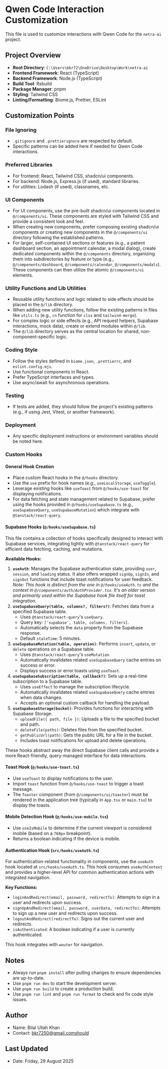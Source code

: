 # Qwen Code Interaction Customization

This file is used to customize interactions with Qwen Code for the `netra-ai` project.

## Project Overview

- **Root Directory**: `C:\Users\bkr72\OneDrive\Desktop\Work\netra-ai`
- **Frontend Framework**: React (TypeScript)
- **Backend Framework**: Node.js (TypeScript)
- **Build Tool**: Rsbuild
- **Package Manager**: pnpm
- **Styling**: Tailwind CSS
- **Linting/Formatting**: Biome.js, Prettier, ESLint

## Customization Points

### File Ignoring
- `.gitignore` and `.prettierignore` are respected by default.
- Specific patterns can be added here if needed for Qwen Code interactions.

### Preferred Libraries
- For frontend: React, Tailwind CSS, shadcn/ui components.
- For backend: Node.js, Express.js (if used), standard libraries.
- For utilities: Lodash (if used), classnames, etc.

### UI Components
- For UI components, use the pre-built shadcn/ui components located in `@/components/ui`. These components are styled with Tailwind CSS and provide a consistent look and feel.
- When creating new components, prefer composing existing shadcn/ui components or creating new components in the `@/components/ui` directory following the established patterns.
- For larger, self-contained UI sections or features (e.g., a patient dashboard section, an appointment calendar, a modal dialog), create dedicated components within the `@/components` directory, organizing them into subdirectories by feature or type (e.g., `@/components/dashboard`, `@/components/calendar`, `@/components/modals`). These components can then utilize the atomic `@/components/ui` elements.

### Utility Functions and Lib Utilities
- Reusable utility functions and logic related to side effects should be placed in the `@/lib` directory.
- When adding new utility functions, follow the existing patterns in files like `utils.ts` (e.g., `cn` function for `clsx` and `tailwind-merge`).
- For complex logic or side effects (e.g., API request helpers, Supabase interactions, mock data), create or extend modules within `@/lib`.
- The `@/lib` directory serves as the central location for shared, non-component-specific logic.

### Coding Style
- Follow the styles defined in `biome.json`, `.prettierrc`, and `eslint.config.mjs`.
- Use functional components in React.
- Prefer TypeScript interfaces and types.
- Use async/await for asynchronous operations.

### Testing
- If tests are added, they should follow the project's existing patterns (e.g., if using Jest, Vitest, or another framework).

### Deployment
- Any specific deployment instructions or environment variables should be noted here.

### Custom Hooks

#### General Hook Creation

- Place custom React hooks in the `@/hooks` directory.
- Use the `use` prefix for hook names (e.g., `useLocalStorage`, `useToggle`).
- Leverage existing hooks like `useToast` from `@/hooks/use-toast` for displaying notifications.
- For data fetching and state management related to Supabase, prefer using the hooks provided in `@/hooks/useSupabase.ts` (e.g., `useSupabaseQuery`, `useSupabaseMutation`) which integrate with `@tanstack/react-query`.

#### Supabase Hooks (`@/hooks/useSupabase.ts`)

This file contains a collection of hooks specifically designed to interact with Supabase services, integrating tightly with `@tanstack/react-query` for efficient data fetching, caching, and mutations.

**Available Hooks:**

1.  **`useAuth`**: Manages the Supabase authentication state, providing `user`, `session`, and `loading` status. It also offers wrapped `signUp`, `signIn`, and `signOut` functions that include toast notifications for user feedback. *Note: This hook is distinct from the one in `@/hooks/useAuth.ts` and the context in `@/components/auth/AuthProvider.tsx`. It's an older version and primarily used within the Supabase hook file itself for toast integration.*
2.  **`useSupabaseQuery(table, columns?, filters?)`**: Fetches data from a specified Supabase table.
    *   Uses `@tanstack/react-query`'s `useQuery`.
    *   Query key: `['supabase', table, columns, filters]`.
    *   Automatically selects the `data` property from the Supabase response.
    *   Default `staleTime`: 5 minutes.
3.  **`useSupabaseMutation(table, operation)`**: Performs `insert`, `update`, or `delete` operations on a Supabase table.
    *   Uses `@tanstack/react-query`'s `useMutation`.
    *   Automatically invalidates related `useSupabaseQuery` cache entries on success or error.
    *   Displays success or error toasts using `useToast`.
4.  **`useSupabaseSubscription(table, callback?)`**: Sets up a real-time subscription to a Supabase table.
    *   Uses `useEffect` to manage the subscription lifecycle.
    *   Automatically invalidates related `useSupabaseQuery` cache entries when data changes.
    *   Accepts an optional custom callback for handling the payload.
5.  **`useSupabaseStorage(bucket)`**: Provides functions for interacting with Supabase Storage.
    *   `uploadFile({ path, file })`: Uploads a file to the specified bucket and path.
    *   `deleteFile(paths)`: Deletes files from the specified bucket.
    *   `getPublicUrl(path)`: Gets the public URL for a file in the bucket.
    *   Includes toast notifications for upload and delete operations.

These hooks abstract away the direct Supabase client calls and provide a more React-friendly, query-managed interface for data interactions.

#### Toast Hook (`@/hooks/use-toast.ts`)

- Use `useToast` to display notifications to the user.
- Import `toast` function from `@/hooks/use-toast` to trigger a toast message.
- The `Toaster` component (from `@/components/ui/toaster`) must be rendered in the application tree (typically in `App.tsx` or `main.tsx`) to display the toasts.

#### Mobile Detection Hook (`@/hooks/use-mobile.tsx`)

- Use `useIsMobile` to determine if the current viewport is considered mobile (based on a `768px` breakpoint).
- Returns a boolean indicating if the device is mobile.

#### Authentication Hook (`src/hooks/useAuth.ts`)

For authentication-related functionality in components, use the `useAuth` hook located at `src/hooks/useAuth.ts`. This hook consumes `useAuthContext` and provides a higher-level API for common authentication actions with integrated navigation.

**Key Functions:**
*   `loginAndRedirect(email, password, redirectTo)`: Attempts to sign in a user and redirects upon success.
*   `signUpAndRedirect(email, password, userData, redirectTo)`: Attempts to sign up a new user and redirects upon success.
*   `logoutAndRedirect(redirectTo)`: Signs out the current user and redirects.
*   `isAuthenticated`: A boolean indicating if a user is currently authenticated.

This hook integrates with `wouter` for navigation.

## Notes
- Always run `pnpm install` after pulling changes to ensure dependencies are up-to-date.
- Use `pnpm run dev` to start the development server.
- Use `pnpm run build` to create a production build.
- Use `pnpm run lint` and `pnpm run format` to check and fix code style issues.

## Author
- Name: Bilal Ullah Khan
- Contact: bkr7250@gmail.comshould 

## Last Updated
- Date: Friday, 29 August 2025